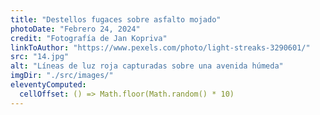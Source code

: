 ```yaml
---
title: "Destellos fugaces sobre asfalto mojado"
photoDate: "Febrero 24, 2024"
credit: "Fotografía de Jan Kopriva"
linkToAuthor: "https://www.pexels.com/photo/light-streaks-3290601/"
src: "14.jpg"
alt: "Líneas de luz roja capturadas sobre una avenida húmeda"
imgDir: "./src/images/"
eleventyComputed:
  cellOffset: () => Math.floor(Math.random() * 10)
---
```

